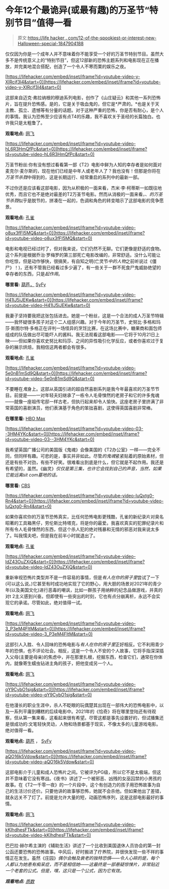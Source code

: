 # 今年12个最诡异(或最有趣)的万圣节“特别节目”值得一看

> 原文:[https://life hacker . com/12-of-the-spookiest-or-interest-new-Halloween-special-1847904188](https://lifehacker.com/12-of-the-spookiest-or-funniest-new-halloween-special-1847904188)

仅仅因为你是一个成年人并不意味着你不能享受一个好的万圣节特别节目。虽然大多不是传统意义上的“特别节目”，但这12部新的恐怖主题系列和电影现在正在播放，并完美地混合搭配，创造了一个令人不寒而栗的娱乐之夜。

 [https://lifehacker.com/embed/inset/iframe?id=youtube-video-y-XIRcjf3l4&start=0](https://lifehacker.com/embed/inset/iframe?id=youtube-video-y-XIRcjf3l4&start=0) 

这部来自迈克·弗拉纳根的穆迪系列电影，创作了《山庄疑云》和其他一系列恐怖片，旨在提升恐怖感。是的，它是关于吸血鬼的，但它是*严肃的。*也是关于天主教、孤立、遗憾等有分量的话题。对于这种严重的恐怖，你是否有耐心，是个人的事情。我认为恐怖至少应该有点T4的乐趣，我不喜欢关于圣经的长篇独白。也许我只是太粗鲁了。

**观看地点:** [网飞](https://www.netflix.com/title/81083626)

 [https://lifehacker.com/embed/inset/iframe?id=youtube-video-hL6R3HmQfPc&start=0](https://lifehacker.com/embed/inset/iframe?id=youtube-video-hL6R3HmQfPc&start=0) 

万圣节粉丝:你有没有想过看看第一部《T2》电影中鲜为人知的幸存者是如何面对麦克尔·麦尔斯的，现在他们已经是中年人或老年人了？我也没有！但那是你将在*万圣节杀戮*中得到的，这是长期运行、经常重启的系列中的最新一部。

不过你还是应该看这部电影，因为从积极的一面来看，杰米·李·柯蒂斯一如既往地优秀，而且它也不是绝对最差的T2万圣节电影。然而从消极的一面来看，、*的万圣节杀戮*似乎是脱节的，拼凑在一起的，色调和角色的转变暗示了这部电影的竞争愿景。

**观看地点:** [孔雀](https://www.halloweenmovie.com/)

 [https://lifehacker.com/embed/inset/iframe?id=youtube-video-o8ux3fFI5MQ&start=0](https://lifehacker.com/embed/inset/iframe?id=youtube-video-o8ux3fFI5MQ&start=0) 

电影和电视已经过时了，但对我来说，它们仍然不无聊。它们更像是舒适的食物。这个系列是根据乔治·罗梅罗的第三部死亡电影改编的，非常舒适。没什么可能让你吃惊，但是动作够快，很搞笑，有自知之明(亡灵节*中的人物*之前听说过《僵尸》！)，还有不管我已经看过多少遍了，有一些关于一群不死食尸鬼威胁绝望的幸存者的东西，只是*起作用*。

**哪里看:** [葫芦，](https://www.hulu.com/series/day-of-the-dead-9e917496-7692-4019-af6d-b6c142eafd1d) [SyFy](https://www.syfy.com/day-of-the-dead)

 [https://lifehacker.com/embed/inset/iframe?id=youtube-video-H41IJ5iJEKw&start=0](https://lifehacker.com/embed/inset/iframe?id=youtube-video-H41IJ5iJEKw&start=0) 

我妻子坚持要我把这张包括进去。她是一个粉丝，这是一个合法的成人万圣节特辑——我怀疑很多孩子对这个二人组感兴趣。对于今年的万圣节，史努比·多格和玛莎·斯图尔特·多格正在评判一场怪异的烹饪比赛，在这场比赛中，糖果商和面包师组成的队伍做出尽可能吓人的酱料。我无法观看这部电影——它将于10月21日上映——但如果你喜欢史努比和玛莎、之间的异性吸引化学反应，或者你喜欢过于复杂的展示烘焙，我相信这两者都会有很多。

**观看地点:** [孔雀](https://www.peacocktv.com/stream-tv/snoop-and-marthas-very-tasty-halloween)

 [https://lifehacker.com/embed/inset/iframe?id=youtube-video-5e0nB1mSd9Q&start=0](https://lifehacker.com/embed/inset/iframe?id=youtube-video-5e0nB1mSd9Q&start=0) 

不要睡在*鬼*身上。这部从英国引进的超自然喜剧系列是我今年最喜欢的万圣节节目。前提是——一对年轻夫妇继承了一栋令人毛骨悚然的老房子和它的许多鬼魂——就像一座祖传宅邸一样古老，但执行起来却令人愉快。这座老房子里挤满了非常英国的喜剧演员，他们表演基于角色的笨拙喜剧，这使得英国喜剧非常棒。

**在哪里看:** [HBO Max](https://www.hbomax.com/series/urn:hbo:series:GXrBDuAniEYC9JwEAAAWV)

 [https://lifehacker.com/embed/inset/iframe?id=youtube-video-03--3HM4YKc&start=0](https://lifehacker.com/embed/inset/iframe?id=youtube-video-03--3HM4YKc&start=0) 

我希望英国广播公司的美国版《鬼魂》会像美国的《T2办公室》一样——完全不同，但同样有趣。可悲的是，事实并非如此。尽管*的鬼魂*紧紧贴着的原始素材，但还是有些不对劲，有些不好笑。很难看出到底是什么，但它就是不起作用。我还是有希望的，虽然。《幽灵》*仅仅是第三集，也许它会找到自己的声音，当然，如果它能远离sit com墓地的话。*

**哪里看:** [CBS](https://www.cbs.com/shows/ghosts/)

 [https://lifehacker.com/embed/inset/iframe?id=youtube-video-luQxtg0-Rn4&start=0](https://lifehacker.com/embed/inset/iframe?id=youtube-video-luQxtg0-Rn4&start=0) 

如果你喜欢你的万圣节恐怖真实，比任何恐怖电影更残酷，孔雀的新纪录片对臭名昭著的工具箱黑仔，劳伦斯比特塔克，将是你的最爱。我喜欢真实的犯罪纪录片和所有令人毛骨悚然的东西，但这个杀人犯的绝对残暴和无情的邪恶对我来说太多了。叫我懦夫吧，但是我在前半小时就退出了。

**观看地点:** [孔雀](https://www.peacocktv.com/watch-online/tv/documentary/the-toolbox-killer/4d03fda3-68c7-3222-b857-a3f75e99ec46)

 [https://lifehacker.com/embed/inset/iframe?id=youtube-video-IdZ43OuZXjQ&start=0](https://lifehacker.com/embed/inset/iframe?id=youtube-video-IdZ43OuZXjQ&start=0) 

重新审视恐怖片类型并不是一件容易的事情，但是*有人在你的房子里*尝试了一下(可以这么说。)它甚至有时成功地实现了它的野心，用大胆的场景对2021年的青少年(以及美国文化)进行恶毒的嘲讽，比如一群孩子用纳粹的纪念品做游戏，并真的对t 2主义感到兴奋。但即使有一些突出的时刻，它也有点分崩离析，永远不会实现它的承诺。尽管如此，绝对值得一试。

**观看地点:** [网飞](https://www.netflix.com/title/80240798)

 [https://lifehacker.com/embed/inset/iframe?id=youtube-video-3_P3eM4FltM&start=0](https://lifehacker.com/embed/inset/iframe?id=youtube-video-3_P3eM4FltM&start=0) 

这部引人入胜、令人回味的恐怖电影与*有人在你的房子里*正好相反。它不利用青少年的恐惧，也不评论社会。相反，这是一个令人不安的个人故事，它将手指深深插入父母(主要是母亲)的焦虑中，并在那里扎根，挖掘东西，检查它们，通常在你体内，就像寄生蠕虫钻进主角的孩子，把他变成另一个人。

**观看地点:** [网飞](https://www.netflix.com/title/80233703)

 [https://lifehacker.com/embed/inset/iframe?id=youtube-video-qY9CybO1sjg&start=0](https://lifehacker.com/embed/inset/iframe?id=youtube-video-qY9CybO1sjg&start=0) 

在他漫长的职业生涯中，杀人不眨眼的玩偶楚其出现在一部伟大的恐怖电影中，以及一系列平庸到糟糕的后续电影中。2021年的《恰奇》将在哪里登陆还有待观察，但从第一集来看，这看起来很有希望。尽管这都是事先设置好的，但试播集还是很成功的:文笔轻快灵动，人物和场景都基于现实，不像太多的儿童游戏电影。绝对值得一看。

**观看地点:** [葫芦](https://www.hulu.com/series/chucky-d2725f3e-f01e-4c9d-9ac8-acf97ac05863) ， [SyFy](https://www.syfy.com/chucky)

 [https://lifehacker.com/embed/inset/iframe?id=youtube-video-aQO16k5Vdow&start=0](https://lifehacker.com/embed/inset/iframe?id=youtube-video-aQO16k5Vdow&start=0) 

这部电影介于儿童和成人恐怖片之间。它被评为PG级，所以它不是太极端，但这并不意味着它没有寒战。《夜书》讲述了一个被邪恶、凶残的女巫囚禁的小男孩的故事。在《T2一千零一夜》的一个片段中，这个有创造力的孩子用恐怖故事为自己的生活讨价还价。只要他讲的故事够恐怖，她就不会杀他。但如果他出了差错，就永远关不了灯了。前提是允许大量的短，动画恐怖序列，这是这部电影最好的事情。

**观看地点:** [网飞](https://www.netflix.com/title/81002270)

 [https://lifehacker.com/embed/inset/iframe?id=youtube-video-kKIhdhesFTk&start=0](https://lifehacker.com/embed/inset/iframe?id=youtube-video-kKIhdhesFTk&start=0) 

巴巴拉·赫尔希主演的《辅助生活》讲述了一个比收到美国退休人员协会的第一封公函还要恐怖的恐怖故事。中风后，好时搬进了疗养院，并很快发现一些不祥的事情正在发生。虽然《庄园》*偶尔会触及衰老的独特恐惧——令人心碎的是，每个人都认为她患有痴呆症，而不是相信她——这最终是一部悬疑惊悚片，非常贴近一个老套的公式。但是，嘿，这只是一个公式，因为它有效。* 

***观看地点:** [质数](https://www.amazon.com/Manor-Barbara-Hershey/dp/B09FRGV4PX?asc_campaign=InlineText&asc_refurl=https://lifehacker.com/12-of-the-spookiest-or-funniest-new-halloween-special-1847904188&asc_source=&tag=kinjalifehackerlink-20)*